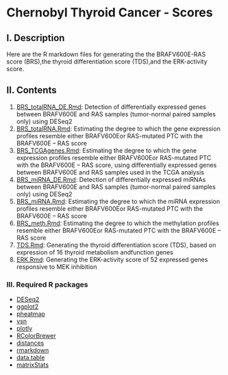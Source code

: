 # Chernobyl Thyroid Cancer - Scores
## I. Description
Here are the R markdown files for generating the the BRAFV600E-RAS score (BRS),the thyroid differentiation score (TDS),and the ERK-activity score.
## II. Contents
1) [BRS_totalRNA_DE.Rmd](https://github.com/NCI-CGR/ChernobylThyroidCancer-Scores/blob/main/BRS_totalRNA_DE.Rmd): Detection of differentially expressed genes between BRAFV600E and RAS samples (tumor-normal paired samples only) using DESeq2 
2) [BRS_totalRNA.Rmd](https://github.com/NCI-CGR/ChernobylThyroidCancer-Scores/blob/main/BRS_totalRNA.Rmd): Estimating the degree to which the gene expression profiles resemble either BRAFV600Eor RAS-mutated PTC with the BRAFV600E – RAS score 
3) [BRS_TCGAgenes.Rmd](https://github.com/NCI-CGR/ChernobylThyroidCancer-Scores/blob/main/BRS_TCGAgenes.Rmd): Estimating the degree to which the gene expression profiles resemble either BRAFV600Eor RAS-mutated PTC with the BRAFV600E – RAS score, using differentially expressed genes between BRAFV600E and RAS samples used in the TCGA analysis 
4) [BRS_miRNA_DE.Rmd](https://github.com/NCI-CGR/ChernobylThyroidCancer-Scores/blob/main/BRS_miRNA_DE.Rmd): Detection of differentially expressed miRNAs between BRAFV600E and RAS samples (tumor-normal paired samples only) using DESeq2 
5) [BRS_miRNA.Rmd](https://github.com/NCI-CGR/ChernobylThyroidCancer-Scores/blob/main/BRS_miRNA.Rmd): Estimating the degree to which the miRNA expression profiles resemble either BRAFV600Eor RAS-mutated PTC with the BRAFV600E – RAS score 
6) [BRS_meth.Rmd](https://github.com/NCI-CGR/ChernobylThyroidCancer-Scores/blob/main/BRS_meth.Rmd): Estimating the degree to which the methylation profiles resemble either BRAFV600Eor RAS-mutated PTC with the BRAFV600E – RAS score 
7) [TDS.Rmd](https://github.com/NCI-CGR/ChernobylThyroidCancer-Scores/blob/main/TDS.Rmd): Generating the thyroid differentiation score (TDS), based on expression of 16 thyroid metabolism andfunction genes
8) [ERK.Rmd](https://github.com/NCI-CGR/ChernobylThyroidCancer-Scores/blob/main/ERK.Rmd): Generating the ERK-activity score of 52 expressed genes responsive to MEK inhibition
### III. Required R packages
* [DESeq2](https://bioconductor.org/packages/release/bioc/html/DESeq2.html)
* [ggplot2](https://cran.r-project.org/web/packages/ggplot2/index.html)
* [pheatmap](https://cran.r-project.org/web/packages/pheatmap/index.html)
* [vsn](https://www.bioconductor.org/packages/release/bioc/html/vsn.html)
* [plotly](https://cran.r-project.org/web/packages/plotly/index.html)
* [RColorBrewer](https://cran.r-project.org/web/packages/RColorBrewer/index.html)
* [distances](https://cran.r-project.org/web/packages/distances/index.html)
* [rmarkdown](https://cran.r-project.org/web/packages/rmarkdown/index.html)
* [data.table](https://cran.r-project.org/web/packages/data.table/index.html)
* [matrixStats](https://cran.rstudio.com/web/packages/matrixStats/index.html)

